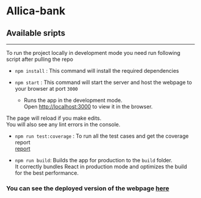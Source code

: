 # Allica-bank
## Available sripts
---
To run the project locally in development mode you need run following script after pulling the repo


- `npm install` : This command will install the required dependencies

- `npm start` : This command will start the server and host the webpage to your browser at port `3000`
 
	- Runs the app in the development mode.\
Open [http://localhost:3000](http://localhost:3000) to view it in the browser.

The page will reload if you make edits.\
You will also see any lint errors in the console.

- `npm run test:coverage` : To run all the test cases and get the coverage report\
	[report](https://www.linkpicture.com/view.php?img=LPic63e64e18c32941428590713)

- `npm run build`: Builds the app for production to the `build` folder.\
It correctly bundles React in production mode and optimizes the build for the best performance.

### You can see the deployed version of the webpage [here](https://super-sherbet-231376.netlify.app/)